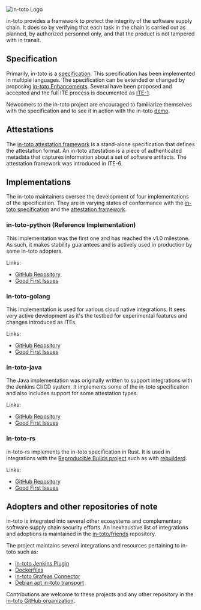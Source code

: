 ![in-toto Logo](images/in-toto-logo.png "in-toto Logo")

in-toto provides a framework to protect the integrity of the software supply
chain. It does so by verifying that each task in the chain is carried out as
planned, by authorized personnel only, and that the product is not tampered with
in transit.

## Specification

Primarily, in-toto is a [specification](https://github.com/in-toto/docs). This
specification has been implemented in multiple languages. The specification can
be extended or changed by proposing
[in-toto Enhancements](https://github.com/in-toto/ite). Several have been
proposed and accepted and the full ITE process is documented as
[ITE-1](https://github.com/in-toto/ITE/blob/master/ITE/1/README.adoc).

Newcomers to the in-toto project are encouraged to familiarize themselves with
the specification and to see it in action with the in-toto
[demo](https://github.com/in-toto/demo).

## Attestations

The [in-toto attestation framework](https://github.com/in-toto/attestation) is a
stand-alone specification that defines the attestation format. An in-toto
attestation is a piece of authenticated metadata that captures information about
a set of software artifacts. The attestation framework was introduced in ITE-6.

## Implementations

The in-toto maintainers oversee the development of four implementations of the
specification. They are in varying states of conformance with the
[in-toto specification](#specification) and the
[attestation framework](#attestations).

### in-toto-python (Reference Implementation)

This implementation was the first one and has reached the v1.0 milestone. As
such, it makes stability guarantees and is actively used in production by some
in-toto adopters.

Links:
* [GitHub Repository](https://github.com/in-toto/in-toto)
* [Good First Issues](https://github.com/in-toto/in-toto/issues?q=is%3Aopen+is%3Aissue+label%3A%22good+first+issue%22)

### in-toto-golang

This implementation is used for various cloud native integrations. It sees very
active development as it's the testbed for experimental features and changes
introduced as ITEs.

Links:
* [GitHub Repository](https://github.com/in-toto/in-toto-golang)
* [Good First Issues](https://github.com/in-toto/in-toto-golang/issues?q=is%3Aopen+is%3Aissue+label%3A%22good+first+issue%22)

### in-toto-java

The Java implementation was originally written to support integrations with the
Jenkins CI/CD system. It implements some of the in-toto specification and also
includes support for some attestation types.

Links:
* [GitHub Repository](https://github.com/in-toto/in-toto-java)
* [Good First Issues](https://github.com/in-toto/in-toto-java/issues?q=is%3Aopen+is%3Aissue+label%3A%22good+first+issue%22)

### in-toto-rs

in-toto-rs implements the in-toto specification in Rust. It is used in
integrations with the
[Reproducible Builds project](https://reproducible-builds.org) such as with
[rebuilderd](https://github.com/kpcyrd/rebuilderd).

Links:
* [GitHub Repository](https://github.com/in-toto/in-toto-rs)
* [Good First Issues](https://github.com/in-toto/in-toto-rs/issues?q=is%3Aopen+is%3Aissue+label%3A%22good+first+issue%22)

## Adopters and other repositories of note

in-toto is integrated into several other ecosystems and complementary software
supply chain security efforts. An inexhaustive list of integrations and
adoptions is maintained in the
[in-toto/friends](https://github.com/in-toto/friends) repository.

The project maintains several integrations and resources pertaining to in-toto
such as:
* [in-toto Jenkins Plugin](https://github.com/jenkinsci/in-toto-plugin/)
* [Dockerfiles](https://github.com/in-toto/Dockerfiles)
* [in-toto Grafeas Connector](https://github.com/in-toto/totoify-grafeas)
* [Debian apt in-toto transport](https://github.com/in-toto/apt-transport-in-toto)

Contributions are welcome to these projects and any other repository in the
[in-toto GitHub organization](https://github.com/in-toto).
